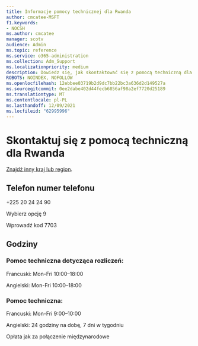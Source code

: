 ```yaml
---
title: Informacje pomocy technicznej dla Rwanda
author: cmcatee-MSFT
f1.keywords:
- NOCSH
ms.author: cmcatee
manager: scotv
audience: Admin
ms.topic: reference
ms.service: o365-administration
ms.collection: Adm_Support
ms.localizationpriority: medium
description: Dowiedz się, jak skontaktować się z pomocą techniczną dla swojego kraju lub regionu.
ROBOTS: NOINDEX, NOFOLLOW
ms.openlocfilehash: 12ebbee03719b2d9dc7bb22bc3a636d2d149527a
ms.sourcegitcommit: 0ee2dabe402d44fecb6856af98a2ef7720d25189
ms.translationtype: MT
ms.contentlocale: pl-PL
ms.lasthandoff: 12/09/2021
ms.locfileid: "62995996"
---
```

# <a name="contact-support-for-rwanda"></a>Skontaktuj się z pomocą techniczną dla Rwanda

[Znajdź inny kraj lub region](../get-help-support.md).

## <a name="phone-number"></a>Telefon numer telefonu
+225 20 24 24 90

Wybierz opcję 9

Wprowadź kod 7703

## <a name="hours"></a>Godziny
### <a name="billing-support"></a>Pomoc techniczna dotycząca rozliczeń:

Francuski: Mon-Fri 10:00–18:00

Angielski: Mon-Fri 10:00–18:00

### <a name="technical-support"></a>Pomoc techniczna:

Francuski: Mon-Fri 9:00–10:00

Angielski: 24 godziny na dobę, 7 dni w tygodniu

Opłata jak za połączenie międzynarodowe
